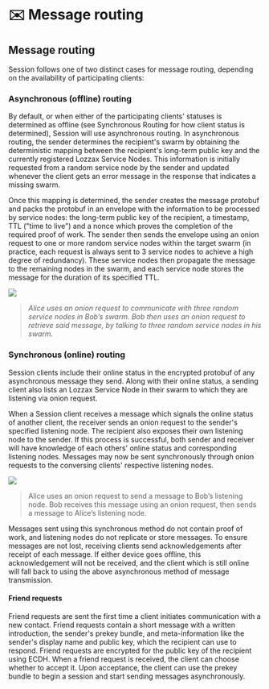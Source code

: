 # ✉️ Message routing

## Message routing

Session follows one of two distinct cases for message routing, depending on the availability of participating clients:

### Asynchronous \(offline\) routing

By default, or when either of the participating clients' statuses is determined as offline \(see Synchronous Routing for how client status is determined\), Session will use asynchronous routing. In asynchronous routing, the sender determines the recipient's swarm by obtaining the deterministic mapping between the recipient's long-term public key and the currently registered Lozzax Service Nodes. This information is initially requested from a random service node by the sender and updated whenever the client gets an error message in the response that indicates a missing swarm.

Once this mapping is determined, the sender creates the message protobuf and packs the protobuf in an envelope with the information to be processed by service nodes: the long-term public key of the recipient, a timestamp, TTL \("time to live"\) and a nonce which proves the completion of the required proof of work. The sender then sends the envelope using an onion request to one or more random service nodes within the target swarm \(in practice, each request is always sent to 3 service nodes to achieve a high degree of redundancy\). These service nodes then propagate the message to the remaining nodes in the swarm, and each service node stores the message for the duration of its specified TTL.

![](../../.gitbook/assets/image.png)

> _Alice uses an onion request to communicate with three random service nodes in Bob’s swarm. Bob then uses an onion request to retrieve said message, by talking to three random service nodes in his swarm._

### Synchronous \(online\) routing

Session clients include their online status in the encrypted protobuf of any asynchronous message they send. Along with their online status, a sending client also lists an Lozzax Service Node in their swarm to which they are listening via onion request.

When a Session client receives a message which signals the online status of another client, the receiver sends an onion request to the sender's specified listening node. The recipient also exposes their own listening node to the sender. If this process is successful, both sender and receiver will have knowledge of each others' online status and corresponding listening nodes. Messages may now be sent synchronously through onion requests to the conversing clients' respective listening nodes.

![](../../.gitbook/assets/image%20%281%29.png)

> Alice uses an onion request to send a message to Bob’s listening node. Bob receives this message using an onion request, then sends a message to Alice’s listening node.

Messages sent using this synchronous method do not contain proof of work, and listening nodes do not replicate or store messages. To ensure messages are not lost, receiving clients send acknowledgements after receipt of each message. If either device goes offline, this acknowledgement will not be received, and the client which is still online will fall back to using the above asynchronous method of message transmission.

#### Friend requests

Friend requests are sent the first time a client initiates communication with a new contact. Friend requests contain a short message with a written introduction, the sender's prekey bundle, and meta-information like the sender's display name and public key, which the recipient can use to respond. Friend requests are encrypted for the public key of the recipient using ECDH. When a friend request is received, the client can choose whether to accept it. Upon acceptance, the client can use the prekey bundle to begin a session and start sending messages asynchronously.

